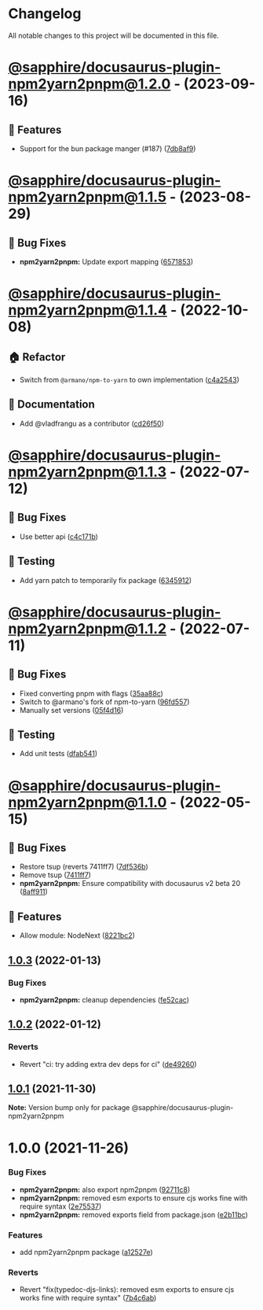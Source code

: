 # Changelog

All notable changes to this project will be documented in this file.

# [@sapphire/docusaurus-plugin-npm2yarn2pnpm@1.2.0](https://github.com/sapphiredev/documentation-plugins/compare/@sapphire/docusaurus-plugin-npm2yarn2pnpm@1.2.0...@sapphire/docusaurus-plugin-npm2yarn2pnpm@1.2.0) - (2023-09-16)

## 🚀 Features

- Support for the bun package manger (#187) ([7db8af9](https://github.com/sapphiredev/documentation-plugins/commit/7db8af9ab27fb79fbf1d70fdc9f7f8dcae2f529a))

# [@sapphire/docusaurus-plugin-npm2yarn2pnpm@1.1.5](https://github.com/sapphiredev/documentation-plugins/compare/@sapphire/docusaurus-plugin-npm2yarn2pnpm@1.1.4...@sapphire/docusaurus-plugin-npm2yarn2pnpm@1.1.5) - (2023-08-29)

## 🐛 Bug Fixes

- **npm2yarn2pnpm:** Update export mapping ([6571853](https://github.com/sapphiredev/documentation-plugins/commit/6571853fec32d28d15cc96f6ebe81fc0633d7c42))

# [@sapphire/docusaurus-plugin-npm2yarn2pnpm@1.1.4](https://github.com/sapphiredev/documentation-plugins/compare/@sapphire/docusaurus-plugin-npm2yarn2pnpm@1.1.3...@sapphire/docusaurus-plugin-npm2yarn2pnpm@1.1.4) - (2022-10-08)

## 🏠 Refactor

- Switch from `@armano/npm-to-yarn` to own implementation ([c4a2543](https://github.com/sapphiredev/documentation-plugins/commit/c4a254318b6ad0609c1be9c556f2dcdd7c853b3b))

## 📝 Documentation

- Add @vladfrangu as a contributor ([cd26f50](https://github.com/sapphiredev/documentation-plugins/commit/cd26f50dffcd964a86bd0b0431615621a472dba7))

# [@sapphire/docusaurus-plugin-npm2yarn2pnpm@1.1.3](https://github.com/sapphiredev/documentation-plugins/compare/@sapphire/docusaurus-plugin-npm2yarn2pnpm@1.1.2...@sapphire/docusaurus-plugin-npm2yarn2pnpm@1.1.3) - (2022-07-12)

## 🐛 Bug Fixes

- Use better api ([c4c171b](https://github.com/sapphiredev/documentation-plugins/commit/c4c171b566a9522db57e0c57d80d76ca75243fdf))

## 🧪 Testing

- Add yarn patch to temporarily fix package ([6345912](https://github.com/sapphiredev/documentation-plugins/commit/63459128ce6b8a846525160da4084c302e4225dc))

# [@sapphire/docusaurus-plugin-npm2yarn2pnpm@1.1.2](https://github.com/sapphiredev/documentation-plugins/compare/@sapphire/docusaurus-plugin-npm2yarn2pnpm@1.1.0...@sapphire/docusaurus-plugin-npm2yarn2pnpm@1.1.2) - (2022-07-11)

## 🐛 Bug Fixes

- Fixed converting pnpm with flags ([35aa88c](https://github.com/sapphiredev/documentation-plugins/commit/35aa88c7d811eaa74be673dde8f09b9fd8444972))
- Switch to @armano's fork of npm-to-yarn ([96fd557](https://github.com/sapphiredev/documentation-plugins/commit/96fd55735b155f784bb877c47cfb3ff1f8aff87c))
- Manually set versions ([05f4d16](https://github.com/sapphiredev/documentation-plugins/commit/05f4d16dcd5673a208e4ec191e659b3cbd2dc95a))

## 🧪 Testing

- Add unit tests ([dfab541](https://github.com/sapphiredev/documentation-plugins/commit/dfab541b725a5296eb6768c85365f1f1ea3e0b87))

# [@sapphire/docusaurus-plugin-npm2yarn2pnpm@1.1.0](https://github.com/sapphiredev/documentation-plugins/compare/@sapphire/docusaurus-plugin-npm2yarn2pnpm@1.0.3...@sapphire/docusaurus-plugin-npm2yarn2pnpm@1.1.0) - (2022-05-15)

## 🐛 Bug Fixes

- Restore tsup (reverts 7411ff7) ([7df536b](https://github.com/sapphiredev/documentation-plugins/commit/7df536bd871b45d0cfa65816684bc691b4735bc0))
- Remove tsup ([7411ff7](https://github.com/sapphiredev/documentation-plugins/commit/7411ff79624eec777519a2a049c8d3f026871cac))
- **npm2yarn2pnpm:** Ensure compatibility with docusaurus v2 beta 20 ([8aff911](https://github.com/sapphiredev/documentation-plugins/commit/8aff911be521423b465a547bb9bed9b24531533e))

## 🚀 Features

- Allow module: NodeNext ([8221bc2](https://github.com/sapphiredev/documentation-plugins/commit/8221bc2668fd1ad9c2e80c3c6a1503ae27bfc632))

## [1.0.3](https://github.com/sapphiredev/documentation-plugins/compare/@sapphire/docusaurus-plugin-npm2yarn2pnpm@1.0.2...@sapphire/docusaurus-plugin-npm2yarn2pnpm@1.0.3) (2022-01-13)

### Bug Fixes

-   **npm2yarn2pnpm:** cleanup dependencies ([fe52cac](https://github.com/sapphiredev/documentation-plugins/commit/fe52cacfc0fd28a0de49464aa63029eea35d7ddf))

## [1.0.2](https://github.com/sapphiredev/documentation-plugins/compare/@sapphire/docusaurus-plugin-npm2yarn2pnpm@1.0.1...@sapphire/docusaurus-plugin-npm2yarn2pnpm@1.0.2) (2022-01-12)

### Reverts

-   Revert "ci: try adding extra dev deps for ci" ([de49260](https://github.com/sapphiredev/documentation-plugins/commit/de49260d4d8c4be4bb27d53f13472946e4cd3700))

## [1.0.1](https://github.com/sapphiredev/documentation-plugins/compare/@sapphire/docusaurus-plugin-npm2yarn2pnpm@1.0.0...@sapphire/docusaurus-plugin-npm2yarn2pnpm@1.0.1) (2021-11-30)

**Note:** Version bump only for package @sapphire/docusaurus-plugin-npm2yarn2pnpm

# 1.0.0 (2021-11-26)

### Bug Fixes

-   **npm2yarn2pnpm:** also export npm2pnpm ([92711c8](https://github.com/sapphiredev/documentation-plugins/commit/92711c864f467b1834f63c3d9e1434c69f0305bb))
-   **npm2yarn2pnpm:** removed esm exports to ensure cjs works fine with require syntax ([2e75537](https://github.com/sapphiredev/documentation-plugins/commit/2e75537a99d0614f55c4e3c8c963d0a37cf02768))
-   **npm2yarn2pnpm:** removed exports field from package.json ([e2b11bc](https://github.com/sapphiredev/documentation-plugins/commit/e2b11bca172c85c415237de0a88dc095a61fbe39))

### Features

-   add npm2yarn2pnpm package ([a12527e](https://github.com/sapphiredev/documentation-plugins/commit/a12527eab37e7c0064174c3066939973ddce3740))

### Reverts

-   Revert "fix(typedoc-djs-links): removed esm exports to ensure cjs works fine with require syntax" ([7b4c6ab](https://github.com/sapphiredev/documentation-plugins/commit/7b4c6ab434265903213d7d965b0e927912b1aba1))
